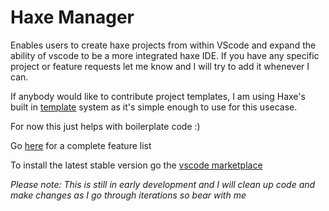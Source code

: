 # Haxe Manager

Enables users to create haxe projects from within VScode and expand the ability of vscode to be a more integrated haxe IDE. If you have any specific project or feature requests let me know and I will try to add it whenever I can. 

If anybody would like to contribute project templates, I am using Haxe's built in [template](https://haxe.org/manual/std-template.html) system as it's simple enough to use for this usecase.  

For now this just helps with boilerplate code :)

Go [here](https://github.com/Jarrio/Haxe-Manager/blob/master/Features.md) for a complete feature list

To install the latest stable version go the [vscode marketplace](https://marketplace.visualstudio.com/items?itemName=jarrio.hxmanager)

*Please note: This is still in early development and I will clean up code and make changes as I go through iterations so bear with me*


